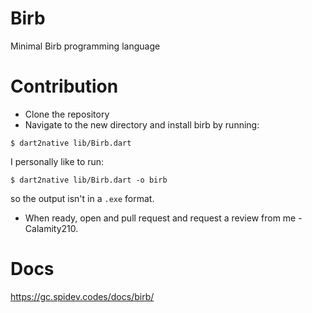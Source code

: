 # Birb
Minimal Birb programming language

# Contribution

- Clone the repository
- Navigate to the new directory and install birb by running:
```shell
$ dart2native lib/Birb.dart
```
I personally like to run:
```shell
$ dart2native lib/Birb.dart -o birb
```
so the output isn't in a `.exe` format.

- When ready, open and pull request and request a review from me - Calamity210.

# Docs
https://gc.spidev.codes/docs/birb/
